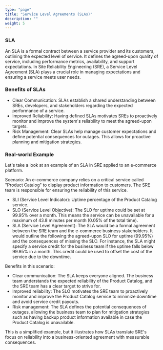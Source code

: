```yaml
---
type: "page"
title: "Service Level Agreements (SLAs)"
description: ""
weight: 5
---
```


### SLA

An SLA is a formal contract between a service provider and its customers, outlining the expected level of service. It defines the agreed-upon quality of service, including performance metrics, availability, and support expectations. In Site Reliability Engineering (SRE), a Service Level Agreement (SLA) plays a crucial role in managing expectations and ensuring a service meets user needs.

### Benefits of SLAs

- Clear Communication: SLAs establish a shared understanding between SREs, developers, and stakeholders regarding the expected performance of a service.
- Improved Reliability: Having defined SLAs motivates SREs to proactively monitor and improve the system's reliability to meet the agreed-upon targets.
- Risk Management: Clear SLAs help manage customer expectations and define potential consequences for outages. This allows for proactive planning and mitigation strategies.

### Real-world Example

Let's take a look at an example of an SLA in SRE applied to an e-commerce platform.

Scenario: An e-commerce company relies on a critical service called "Product Catalog" to display product information to customers. The SRE team is responsible for ensuring the reliability of this service.

- SLI (Service Level Indicator): Uptime percentage of the Product Catalog service.
- SLO (Service Level Objective): The SLO for uptime could be set at 99.95% over a month. This means the service can be unavailable for a maximum of 43.8 minutes per month (0.05% of the total time).
- SLA (Service Level Agreement): The SLA would be a formal agreement between the SRE team and the e-commerce business stakeholders. It would outline the following the agreed-upon SLO for uptime (99.95%) and the consequences of missing the SLO. For instance, the SLA might specify a service credit for the business team if the uptime falls below 99.95% in a month. This credit could be used to offset the cost of the service due to the downtime.

Benefits in this scenario:

- Clear communication: The SLA keeps everyone aligned. The business team understands the expected reliability of the Product Catalog, and the SRE team has a clear target to strive for.
- Improved reliability: The SLO motivates the SRE team to proactively monitor and improve the Product Catalog service to minimize downtime and avoid service credit payouts.
- Risk management: The SLA defines the potential consequences of outages, allowing the business team to plan for mitigation strategies such as having backup product information available in case the Product Catalog is unavailable.

This is a simplified example, but it illustrates how SLAs translate SRE's focus on reliability into a business-oriented agreement with measurable consequences.
